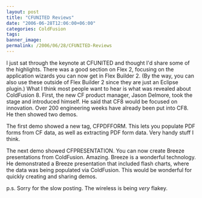```yaml
---
layout: post
title: "CFUNITED Reviews"
date: "2006-06-28T12:06:00+06:00"
categories: ColdFusion 
tags: 
banner_image: 
permalink: /2006/06/28/CFUNITED-Reviews
---
```


I just sat through the keynote at CFUNITED and thought I'd share some of the highlights. There was a good section on Flex 2, focusing on the application wizards you can now get in Flex Builder 2. (By the way, you can also use these outside of Flex Builder 2 since they are just an Eclipse plugin.) What I think most people want to hear is what was revealed about ColdFusion 8. First, the new CF product manager, Jason Delmore, took the stage and introduced himself. He said that CF8 would be focused on innovation. Over 200 engineering weeks have already been put into CF8. He then showed two demos.

The first demo showed a new tag, CFPDFFORM. This lets you populate PDF forms from CF data, as well as extracting PDF form data. Very handy stuff I think.

The next demo showed CFPRESENTATION. You can now create Breeze presentations from ColdFusion. Amazing. Breeze is a wonderful technology. He demonstrated a Breeze presentation that included flash charts, where the data was being populated via ColdFusion. This would be wonderful for quickly creating and sharing demos.

p.s. Sorry for the slow posting. The wireless is being <i>very</i> flakey.